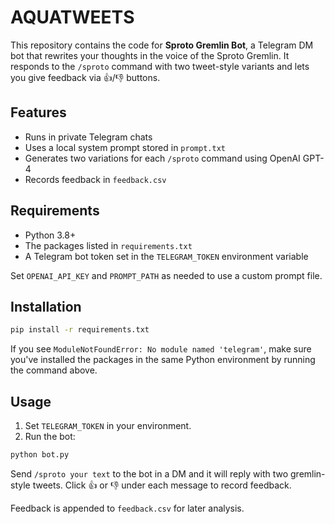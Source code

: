 # AQUATWEETS

This repository contains the code for **Sproto Gremlin Bot**, a Telegram DM bot that rewrites your thoughts in the voice of the Sproto Gremlin. It responds to the `/sproto` command with two tweet-style variants and lets you give feedback via 👍/👎 buttons.

## Features

- Runs in private Telegram chats
- Uses a local system prompt stored in `prompt.txt`
- Generates two variations for each `/sproto` command using OpenAI GPT-4
- Records feedback in `feedback.csv`

## Requirements

- Python 3.8+
- The packages listed in `requirements.txt`
- A Telegram bot token set in the `TELEGRAM_TOKEN` environment variable

Set `OPENAI_API_KEY` and `PROMPT_PATH` as needed to use a custom prompt file.

## Installation

```bash
pip install -r requirements.txt
```

If you see `ModuleNotFoundError: No module named 'telegram'`, make sure you've
installed the packages in the same Python environment by running the command
above.

## Usage

1. Set `TELEGRAM_TOKEN` in your environment.
2. Run the bot:

```bash
python bot.py
```

Send `/sproto your text` to the bot in a DM and it will reply with two gremlin-style tweets. Click 👍 or 👎 under each message to record feedback.

Feedback is appended to `feedback.csv` for later analysis.
